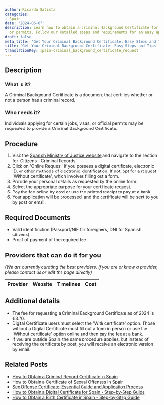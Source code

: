 ```yaml
---
author: Ricardo Batista
categories:
- Spain
date: '2024-06-07'
description: Learn how to obtain a Criminal Background Certificate for jobs, visas,
  or permits. Follow our detailed steps and requirements for an easy application process.
draft: false
meta_title: 'Get Your Criminal Background Certificate: Easy Steps and Tips'
title: 'Get Your Criminal Background Certificate: Easy Steps and Tips'
translationKey: spain-criminal_background_certificate_request
---
```


## Description
### What is it?
A Criminal Background Certificate is a document that certifies whether or not a person has a criminal record.

### Who needs it?
Individuals applying for certain jobs, visas, or official permits may be requested to provide a Criminal Background Certificate.

## Procedure
1. Visit the [Spanish Ministry of Justice website](https://www.mjusticia.gob.es/) and navigate to the section for 'Citizens - Criminal Records.' 
2. Click on 'Online Request' if you possess a digital certificate, electronic ID, or other methods of electronic identification. If not, opt for a request 'Without certificate', which involves filling out a form.
3. Provide your personal details as requested by the online form.
4. Select the appropriate purpose for your certificate request. 
5. Pay the fee online by card or use the printed receipt to pay at a bank.
6. Your application will be processed, and the certificate will be sent to you by post or email. 

## Required Documents
- Valid identification (Passport/NIE for foreigners, DNI for Spanish citizens)
- Proof of payment of the required fee

## Providers that can do it for you

_(We are currently curating the best providers. If you are or know a provider, please contact us or edit the page directly)_

| Provider        |     Website     |     Timelines    |       Cost      |
| :-------------: | :-------------: |  :-------------: | :-------------: |

## Additional details
- The fee for requesting a Criminal Background Certificate as of 2024 is €3.70. 
- Digital Certificate users must select the 'With certificate' option. Those without a Digital Certificate must fill out a form in person or use the 'Without certificate' option online and then pay the fee at a bank.
- If you are outside Spain, the same procedure applies, but instead of receiving the certificate by post, you will receive an electronic version by email.

## Related Posts

- [How to Obtain a Criminal Record Certificate in Spain](https://tramitit.com/guides/spain/criminal_record_certificate/)
- [How to Obtain a Certificate of Sexual Offenses in Spain](https://tramitit.com/guides/spain/certificate_of_sexual_offenses/)
- [Sex Offense Certificate: Essential Guide and Application Process](https://tramitit.com/guides/spain/sex_offense_certificate_request/)
- [How to Obtain a Digital Certificate for Spain - Step-by-Step Guide](https://tramitit.com/guides/spain/digital_certificate_application/)
- [How to Obtain a Birth Certificate in Spain - Step-by-Step Guide](https://tramitit.com/guides/spain/birth_certificate/)